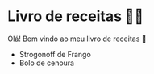 # Livro de receitas :man_cook:

Olá! Bem vindo ao meu livro de receitas :wave:

- Strogonoff de Frango
- Bolo de cenoura
